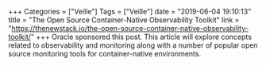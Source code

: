 +++
Categories = ["Veille"]
Tags = ["Veille"]
date = "2019-06-04 19:10:13"
title = "The Open Source Container-Native Observability Toolkit"
link = "https://thenewstack.io/the-open-source-container-native-observability-toolkit/"
+++
Oracle sponsored this post. This article will explore concepts related to observability and monitoring along with a number of popular open source monitoring tools for container-native environments.